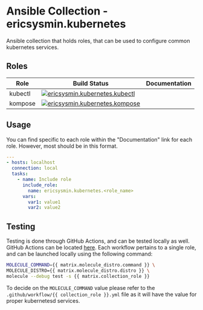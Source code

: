 # Ansible Collection - ericsysmin.kubernetes

Ansible collection that holds roles, that can be used to configure common kubernetes services.

## Roles

| Role    | Build Status                                                                                                                                                                                                                                                                      | Documentation                                                                                            |
| ------- | --------------------------------------------------------------------------------------------------------------------------------------------------------------------------------------------------------------------------------------------------------------------------------- | -------------------------------------------------------------------------------------------------------- |
| kubectl | [![ericsysmin.kubernetes.kubectl](https://github.com/ericsysmin/ansible-collection-kubernetes/actions/workflows/kubectl.yml/badge.svg)](https://github.com/ericsysmin/ansible-collection-kubernetes/actions/workflows/kubectl.yml) |  |
| kompose | [![ericsysmin.kubernetes.kompose](https://github.com/ericsysmin/ansible-collection-kubernetes/actions/workflows/kompose.yml/badge.svg)](https://github.com/ericsysmin/ansible-collection-kubernetes/actions/workflows/kompose.yml) |  |

## Usage

You can find specific to each role within the "Documentation" link for each role. However, most should be in this format.

```yaml
---
- hosts: localhost
  connection: local
  tasks:
    - name: Include role
      include_role:
        name: ericsysmin.kubernetes.<role_name>
      vars:
        var1: value1
        var2: value2
```

## Testing

Testing is done through GitHub Actions, and can be tested locally as well. GitHub Actions can be located [here](https://github.com/ericsysmin/ansible-collection-kubernetes/actions).
Each workflow pertains to a single role, and can be launched locally using the following command:

```bash
MOLECULE_COMMAND={{ matrix.molecule_distro.command }} \
MOLECULE_DISTRO={{ matrix.molecule_distro.distro }} \
molecule --debug test -s {{ matrix.collection_role }}
```

To decide on the `MOLECULE_COMMAND` value please refer to the `.github/workflow/{{ collection_role }}.yml` file as it will have the value for proper kubernetesd services.
